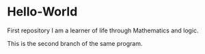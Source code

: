 # Hello-World
First repository
I am a learner of life through Mathematics and logic.



This is the second branch of the same program.
